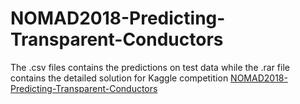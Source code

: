 # NOMAD2018-Predicting-Transparent-Conductors
The .csv files contains the predictions on test data while the .rar file contains the detailed solution for 
Kaggle competition [NOMAD2018-Predicting-Transparent-Conductors](https://www.kaggle.com/c/nomad2018-predict-transparent-conductors)

